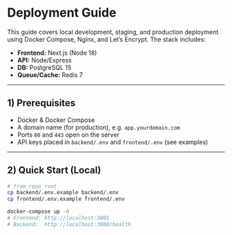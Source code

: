# Deployment Guide

This guide covers local development, staging, and production deployment using Docker Compose, Nginx, and Let’s Encrypt. The stack includes:

- **Frontend:** Next.js (Node 18)
- **API:** Node/Express
- **DB:** PostgreSQL 15
- **Queue/Cache:** Redis 7

---

## 1) Prerequisites

- Docker & Docker Compose
- A domain name (for production), e.g. `app.yourdomain.com`
- Ports `80` and `443` open on the server
- API keys placed in `backend/.env` and `frontend/.env` (see examples)

---

## 2) Quick Start (Local)

```bash
# from repo root
cp backend/.env.example backend/.env
cp frontend/.env.example frontend/.env

docker-compose up -d
# Frontend: http://localhost:3001
# Backend:  http://localhost:3000/health
